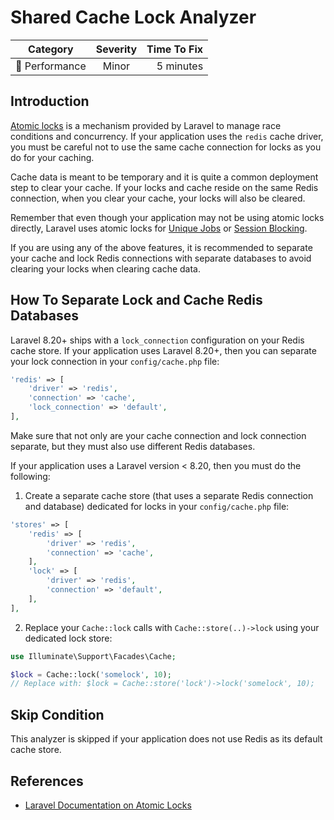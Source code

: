 # Shared Cache Lock Analyzer

| Category       | Severity   | Time To Fix  |
| -------------  |:----------:| ------------:|
| :rocket: Performance | Minor | 5 minutes  |

## Introduction

[Atomic locks](https://laravel.com/docs/cache#atomic-locks) is a mechanism provided by Laravel to manage race conditions and concurrency. If your application uses the `redis` cache driver, you must be careful not to use the same cache connection for locks as you do for your caching.

Cache data is meant to be temporary and it is quite a common deployment step to clear your cache. If your locks and cache reside on the same Redis connection, when you clear your cache, your locks will also be cleared.

Remember that even though your application may not be using atomic locks directly, Laravel uses atomic locks for [Unique Jobs](https://laravel.com/docs/queues#unique-jobs) or [Session Blocking](https://laravel.com/docs/session#session-blocking).

If you are using any of the above features, it is recommended to separate your cache and lock Redis connections with separate databases to avoid clearing your locks when clearing cache data.

## How To Separate Lock and Cache Redis Databases

Laravel 8.20+ ships with a `lock_connection` configuration on your Redis cache store. If your application uses Laravel 8.20+, then you can separate your lock connection in your `config/cache.php` file:

```php
'redis' => [
    'driver' => 'redis',
    'connection' => 'cache',
    'lock_connection' => 'default',
],
```

Make sure that not only are your cache connection and lock connection separate, but they must also use different Redis databases.

If your application uses a Laravel version < 8.20, then you must do the following:

1. Create a separate cache store (that uses a separate Redis connection and database) dedicated for locks in your `config/cache.php` file:

```php
'stores' => [
    'redis' => [
        'driver' => 'redis',
        'connection' => 'cache',
    ],
    'lock' => [
        'driver' => 'redis',
        'connection' => 'default',
    ],
],
```

2. Replace your `Cache::lock` calls with `Cache::store(..)->lock` using your dedicated lock store:

```php
use Illuminate\Support\Facades\Cache;

$lock = Cache::lock('somelock', 10);
// Replace with: $lock = Cache::store('lock')->lock('somelock', 10);
```

## Skip Condition

This analyzer is skipped if your application does not use Redis as its default cache store.

## References

- [Laravel Documentation on Atomic Locks](https://laravel.com/docs/cache#atomic-locks)